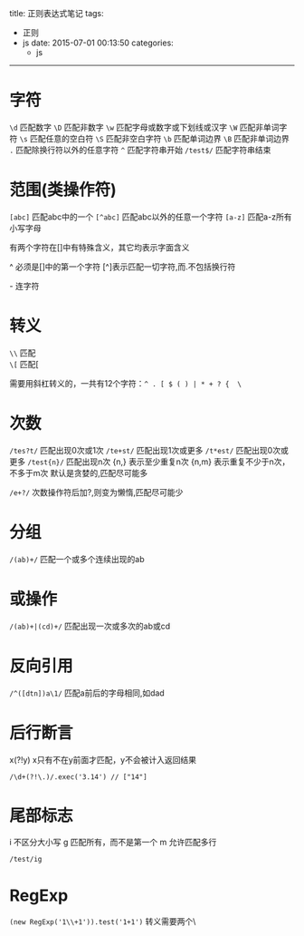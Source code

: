 title: 正则表达式笔记
tags:
  - 正则
  - js
date: 2015-07-01 00:13:50
categories:
      - js
---




# 字符
``\d`` 匹配数字
``\D`` 匹配非数字
``\w`` 匹配字母或数字或下划线或汉字
``\W`` 匹配非单词字符
``\s`` 匹配任意的空白符
``\S`` 匹配非空白字符
``\b`` 匹配单词边界
``\B`` 匹配非单词边界
``.`` 匹配除换行符以外的任意字符
``^`` 匹配字符串开始
``/test$/`` 匹配字符串结束 

# 范围(类操作符)
``[abc]`` 匹配abc中的一个
``[^abc]`` 匹配abc以外的任意一个字符
``[a-z]`` 匹配a-z所有小写字母

有两个字符在[]中有特殊含义，其它均表示字面含义

^ 必须是[]中的第一个字符
[^]表示匹配一切字符,而.不包括换行符

\- 连字符

# 转义
``\\`` 匹配\
``\[`` 匹配[

需要用斜杠转义的，一共有12个字符：``^ . [ $ ( ) | * + ? {  \ ``

# 次数
``/tes?t/`` 匹配出现0次或1次
``/te+st/`` 匹配出现1次或更多
``/t*est/`` 匹配出现0次或更多
``/test{n}/`` 匹配出现n次
{n,} 表示至少重复n次
{n,m} 表示重复不少于n次，不多于m次
默认是贪婪的,匹配尽可能多

``/e+?/`` 次数操作符后加?,则变为懒惰,匹配尽可能少

# 分组
``/(ab)+/`` 匹配一个或多个连续出现的ab

# 或操作
``/(ab)+|(cd)+/`` 匹配出现一次或多次的ab或cd

# 反向引用
``/^([dtn])a\1/`` 匹配a前后的字母相同,如dad

# 后行断言
x(?!y) x只有不在y前面才匹配，y不会被计入返回结果
```
/\d+(?!\.)/.exec('3.14') // ["14"]
```

# 尾部标志
i 不区分大小写
g 匹配所有，而不是第一个
m 允许匹配多行

```
/test/ig
```

# RegExp
``(new RegExp('1\\+1')).test('1+1')`` 转义需要两个\\
